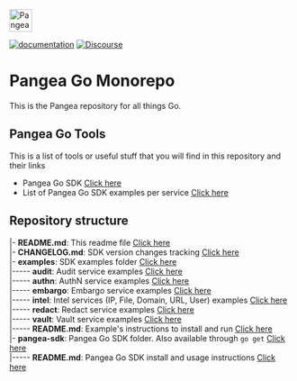 <a href="https://pangea.cloud?utm_source=github&utm_medium=go-sdk" target="_blank" rel="noopener noreferrer">
  <img src="https://pangea-marketing.s3.us-west-2.amazonaws.com/pangea-color.svg" alt="Pangea Logo" height="40" />
</a>

<br />

[![documentation](https://img.shields.io/badge/documentation-pangea-blue?style=for-the-badge&labelColor=551B76)](https://pangea.cloud/docs/sdk/go/)
[![Discourse](https://img.shields.io/badge/Discourse-4A154B?style=for-the-badge&logo=discourse&logoColor=white)](https://l.pangea.cloud/Jd4wlGs)

# Pangea Go Monorepo

This is the Pangea repository for all things Go.

## Pangea Go Tools

This is a list of tools or useful stuff that you will find in this repository and their links

- Pangea Go SDK [Click here](/pangea-sdk)
- List of Pangea Go SDK examples per service [Click here](/examples)

## Repository structure

|- **README.md**: This readme file [Click here](/README.md)  
|- **CHANGELOG.md**: SDK version changes tracking [Click here](/CHANGELOG.md)  
|- **examples**: SDK examples folder [Click here](/examples)  
|----- **audit**: Audit service examples [Click here](/examples/audit)  
|----- **authn**: AuthN service examples [Click here](/examples/authn)  
|----- **embargo**: Embargo service examples [Click here](/examples/embargo)  
|----- **intel**: Intel services (IP, File, Domain, URL, User) examples [Click here](/examples/intel)  
|----- **redact**: Redact service examples [Click here](/examples/redact)  
|----- **vault**: Vault service examples [Click here](/examples/vault)  
|----- **README.md**: Example's instructions to install and run [Click here](/examples/README.md)  
|- **pangea-sdk**: Pangea Go SDK folder. Also available through `go get` [Click here](/pangea-sdk)  
|----- **README.md**: Pangea Go SDK install and usage instructions [Click here](/pangea-sdk/v2/README.md)  

